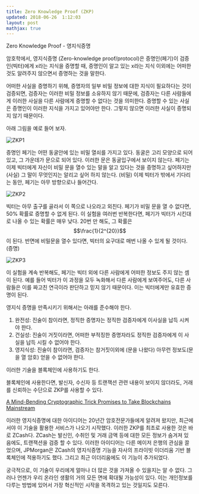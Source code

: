 ```yaml
---
title: Zero Knowledge Proof (ZKP)
updated: 2018-06-26  1:12:03
layout: post
mathjax: true
---
```


Zero Knowledge Proof - 영지식증명

암호학에서, 영지식증명 (Zero-knowledge proof/protocol)은 증명인(페기)이 검증인(빅터)에게 x라는 지식을 증명할 때, 증명인이 알고 있는 x라는 지식 이외에는 어떠한 것도 알려주지 않으면서 증명하는 것을 말한다.

어떠한 사실을 증명하기 위해, 증명자의 일부 비밀 정보에 대한 지식이 필요하다는 것이 검증되면, 검증자는 이러한 비밀 정보를 소유하지 않기 때문에, 검증자는 다른 사람들에게 이러한 사실을 다른 사람에게 증명할 수 없다는 것을 의미한다. 증명할 수 있는 사실은 증명인이 이러한 지식을 가지고 있어야만 한다. 그렇지 않으면 이러한 사실이 증명되지 않기 때문이다.

아래 그림을 예로 들어 보자.


![ZKP1](/images/2018/06/ZKP1.png)

증명인 페기는 어떤 동굴안에 있는 비밀 열쇠를 가지고 있다. 동굴은 고리 모양으로 되어 있고, 그 가운데가 문으로 되어 있다. 이러한 문은 동굴입구에서 보이지 않는다. 페기는 이제 빅터에게 자신이 비밀 문을 열수 있는 말을 알고 있다는 것을 증명하고 싶어하지만(사실) 그 말이 무엇인지는 알리고 싶어 하지 않는다. (비밀) 이제 빅터가 밖에서 기다리는 동안, 페기는 아무 방향으로나 들어간다.

![ZKP2](/images/2018/06/ZKP2.png)

빅터는 아무 출구를 골라서 이 쪽으로 나오라고 외친다. 페기가 비밀 문을 열 수 없다면, 50% 확률로 증명할 수 없게 된다. 이 실험을 여러번 반복한다면, 페기가 빅터가 시킨대로 나올 수 있는 확률은 매우 낮다. 20번 만 해도, 그 확률은 $$\frac{1}{2^{20}}$$이 된다. 반면에 비밀문을 열수 있다면, 빅터의 요구대로 매번 나올 수 있게 될 것이다. (증명)

![ZKP3](/images/2018/06/ZKP3.png)

이 실험을 계속 반복해도, 페기는 빅터 외에 다른 사람에게 어떠한 정보도 주지 않는 셈이 된다. 예를 들어 빅터가 이 과정을 모두 녹화해서 다른 사람에게 보여주어도, 다른 사람들은 이를 짜고친 연극이라 판단하고 믿지 않기 때문이다. 이는 빅터에게만 유효한 증명이 된다.

영지식 증명을 만족시키기 위해서는 아래를 준수해야 한다.

1. 완전성: 진술이 참이라면, 정직한 증명자는 정직한 검증자에게 이사실을 납득 시켜야 한다.
2. 건실성: 진술이 거짓이라면, 어떠한 부적징한 증명자라도 정직한 검증자에게 이 사실을 납득 시킬 수 없어야 한다.
3. 영지식성: 진술이 참이라면, 검증자는 참거짓이외에 (문을 나왔다) 아무런 정보도(문을 열 암호) 얻을 수 없어야 한다.

이러한 기술을 블록체인에 사용하기도 한다.

블록체인에 사용한다면, 발신자, 수신자 등 트랜잭션 관련 내용이 보이지 않더라도, 거래를 신뢰하는 수단으로 ZKP를 사용할 수 있다.


[A Mind-Bending Cryptographic Trick Promises to Take Blockchains Mainstream](https://www.technologyreview.com/s/609448/a-mind-bending-cryptographic-trick-promises-to-take-blockchains-mainstream/)

이러한 영지식증명에 대한 아이디어는 20년간 암호전문가들에게 알려져 왔지만, 최근에서야 이 기술을 활용한 서비스가 나오기 시작했다. 이러한 ZKP를 최초로 사용한 것은 바로 ZCash다. ZCash는 발신인, 수취인 및 거래 금액 등에 대한 모든 정보가 숨겨져 있음에도, 트랜잭션을 검증 할 수 있다. 이러한 아이디어는 다른 메이저 은행의 관심을 끌었으며, JPMorgan은 ZCash의 영지식증명 기능을 자사의 프라이빗 이더리움 기반 블록체인에 적용하기도 했다. 그리고 최근 이더리움에도 이 기능이 추가되었다.

궁극적으로, 이 기술이 우리에게 얼마나 더 많은 것을 가져올 수 있을지는 알 수 없다. 그러나 언젠가 우리 온라인 생활의 거의 모든 면에 확대될 가능성이 있다. 이는 개인정보를 다루는 방법에 있어서 가장 혁신적인 시작을 목격하고 있는 것일지도 모른다.
